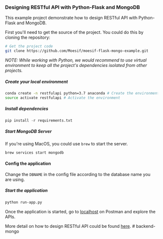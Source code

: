 ### Designing RESTful API with Python-Flask and MongoDB

This example project demonstrate how to design RESTful API with Python-Flask and
MongoDB.

First you'll need to get the source of the project. You could do this by cloning the repository:

```bash
# Get the project code
git clone https://github.com/Moesif/moesif-flask-mongo-example.git
```

*NOTE: While working with Python, we would recommend to use virtual environment
to keep all the project's dependencies isolated from other projects.*

##### Create your local environment

```bash
conda create -n restfulapi python=3.7 anaconda # Create the environment
source activate restfulapi # Activate the environment
```

##### Install dependencies

```python
pip install -r requirements.txt
```

##### Start MongoDB Server

If you're using MacOS, you could use `brew` to start the server.

```bash
brew services start mongodb
```

#### Config the application

Change the `DBNAME` in the config file according to the database name you are using.

##### Start the application

```bash
python run-app.py
```

Once the application is started, go to [localhost](http://localhost:5000/)
on Postman and explore the APIs.

More detail on how to design RESTful API could be found [here](https://www.moesif.com/blog/technical/restful/Guide-to-Creating-RESTful-APIs-using-Python-Flask-and-MongoDB/).
#   b a c k e n d - m o n g o  
 